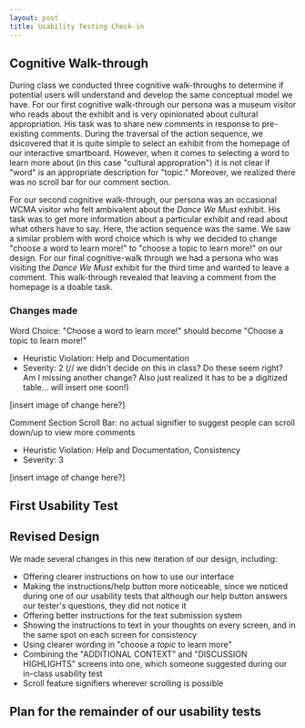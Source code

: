```yaml
---
layout: post
title: Usability Testing Check-in 
---
```


## Cognitive Walk-through 
During class we conducted three cognitive walk-throughs to determine if potential users will understand and develop the same conceptual model we have. For our first cognitive walk-through our persona was a museum visitor who reads about the exhibit and is very opinionated about cultural appropriation. His task was to share new comments in response to pre-existing comments. During the traversal of the action sequence, we dsicovered that it is quite simple to select an exhibit from the homepage of our interactive smartboard. However, when it comes to selecting a word to learn more about (in this case "cultural appropration") it is not clear if "word" is an appropriate description for "topic." Moreover, we realized there was no scroll bar for our comment section. 

For our second cognitive walk-through, our persona was an occasional WCMA visitor who felt ambivalent about the *Dance We Must* exhibit. His task was to get more information about a particular exhibit and read about what others have to say. Here, the action sequence was the same. We saw a similar problem with word choice which is why we decided to change "choose a word to learn more!" to "choose a topic to learn more!" on our design. For our final cognitive-walk through we had a persona who was visiting the *Dance We Must* exhibit for the third time and wanted to leave a comment. This walk-through revealed that leaving a comment from the homepage is a doable task.

### Changes made  
Word Choice: "Choose a word to learn more!" should become "Choose a topic to learn more!"
* Heuristic Violation: Help and Documentation 
* Severity: 2 (// we didn't decide on this in class? Do these seem right? Am I missing another change? Also just realized it has to be a digitized table... will insert one soon!) 

[insert image of change here?] 

Comment Section Scroll Bar: no actual signifier to suggest people can scroll down/up to view more comments
* Heuristic Violation: Help and Documentation, Consistency 
* Severity: 3 

[insert image of change here?] 

 
## First Usability Test


## Revised Design 

We made several changes in this new iteration of our design, including:
* Offering clearer instructions on how to use our interface
* Making the instructions/help button more noticeable, since we noticed during one of our usability tests that although our help button answers our tester's questions, they did not notice it
* Offering better instructions for the text submission system
* Showing the instructions to text in your thoughts on every screen, and in the same spot on each screen for consistency
* Using clearer wording in "choose a *topic* to learn more"
* Combining the "ADDITIONAL CONTEXT" and "DISCUSSION HIGHLIGHTS" screens into one, which someone suggested during our in-class usability test
* Scroll feature signifiers wherever scrolling is possible

## Plan for the remainder of our usability tests


